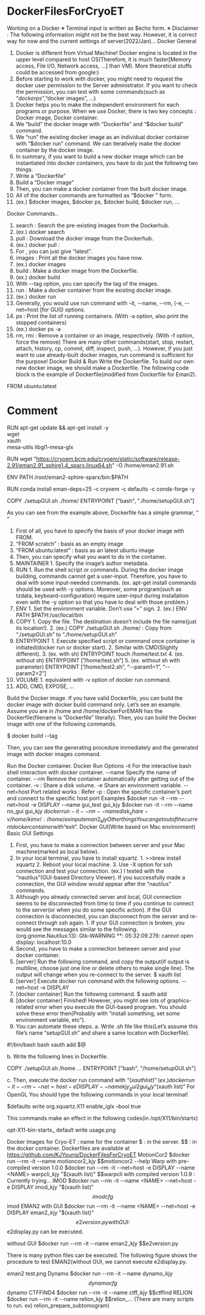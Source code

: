 # DockerFilesForCryoET
Working on a Docker
※ Terminal input is written as $echo form.
※ Disclaimer : The following information might not be the best way. However, it is correct way for now and the current settings of server(2022/Jan)...
Docker General
1. Docker is different from Virtual Machine! Docker engine is located in the upper level compared to host OS(Therefore, it is much faster[Memory access, File I/O, Network access, ...] than VM). More theoretical stuffs could be accessed from google:)
2. Before starting to work with docker, you might need to request the docker user permission to the Server administrator. If you want to check the permission, you can test with some commands(such as “$docker ps”, “$docker images”, ...)
3. Docker helps you to make the independent environment for each programs or purpose. When we use Docker, there is two key concepts : Docker image, Docker container.
  1. We “build” the docker image with “Dockerfile” and “$docker build” command.
  2. We “run” the existing docker image as an individual docker container with “$docker run” command. We can iteratively make the docker container by the docker image.
4. In summary, if you want to build a new docker image which can be instantiated into docker containers, you have to do just the following two things.
  1. Write a “Dockerfile”
  2. Build a “Docker image”
  3. Then, you can make a docker container from the built docker image.
5. All of the docker commands are formatted as “$docker <command>” form.
  1. (ex.) $docker images, $docker ps, $docker build, $docker run, ... 

Docker Commands..
1. search : Search the pre-existing images from the Dockerhub.
  1. (ex.) docker search <keyword>
2. pull : Download the docker image from the Dockerhub.
  1. (ex.) docker pull <image name>:<tag>
  2. For  <tag>, you can just give “latest”.
3. images : Print all the docker images you have now.
  1. (ex.) docker images
4. build : Make a docker image from the Dockerfile.
  1. (ex.) docker build <options> <location of Dockerfile>
  2. With --tag option, you can specify the tag of the images.
5. run : Make a docker container from the existing docker image.
  1. (ex.) docker run <options> <image name> <file to execute>
  2. Generally, you would use run command with -it, --name, --rm, (-e, --net=host [for GUI]) options.
6. ps : Print the list of running containers. (With -a option, also print the stopped containers)
  1. (ex.) docker ps -a
7. rm, rmi : Remove a container or an image, respectively. (With -f option, force the remove)
There are many other commands(start, stop, restart, attach, history, cp, commit, diff, inspect, push, ...). However, if you just want to use already-built docker images, run command is sufficient for the purpose! 
Docker Build & Run
Write the Dockerfile.
To build our own new docker image, we should make a Dockerfile. The following code block is the example of Dockerfile(modified from Dockerfile for Eman2).

FROM ubuntu:latest

# Comment  
RUN apt-get update && apt-get install -y \
    wget \
    xauth \
    mesa-utils libgl1-mesa-glx

RUN wget "https://cryoem.bcm.edu/cryoem/static/software/release-2.91/eman2.91_sphire1.4_sparx.linux64.sh" -O /home/eman2.91.sh

ENV PATH /root/eman2-sphire-sparx/bin:$PATH

RUN conda install eman-deps=25 -c cryoem -c defaults -c conda-forge -y

COPY ./setupGUI.sh ./home/
ENTRYPOINT ["bash", "./home/setupGUI.sh"]

As you can see from the example above, Dockerfile has a simple grammar, “<COMMAND> <ARGUMENT>”
1. First of all, you have to specify the basis of your docker image with FROM.
  1. “FROM scratch” : basis as an empty image
  2. “FROM ubuntu:latest” : basis as an latest ubuntu image
2. Then, you can specify what you want to do in the container.
  1. MAINTAINER
    1. Specify the image’s author metadata.
  2. RUN
    1. Run the shell script or commands. During the docker image building, commands cannot get a user-input. Therefore, you have to deal with some input-needed commands. (ex. apt-get install commands should be used with -y options. Moreover, some program(such as tzdata, keyboard-configuration) require user-input during installation even with the -y option so that you have to deal with those problem.)
  3. ENV
    1. Set the environment variable. Don’t use ”=” sign.
    2. (ex.) ENV PATH $PATH:/usr/local/bin
  4. COPY
    1. Copy the file. The destination doesn’t include the file name(just its location!).
    2. (ex.) COPY ./setupGUI.sh ./home/
      : Copy from “./setupGUI.sh” to “./home/setupGUI.sh”
  5. ENTRYPOINT
    1. Execute specified script or command once container is initiated(docker run or docker start).
    2. Similar with CMD(Slightly different).
    3. (ex. with sh) ENTRYPOINT touch /home/test.txt
    4. (ex. without sh) ENTRYPOINT [”/home/test.sh”]
    5. (ex. without sh with parameter) ENTRYPOINT [”/home/test2.sh”, “--param1=1”, “--param2=2”]
  6. VOLUME
    1. equivalent with -v option of docker run command.
  7. ADD, CMD, EXPOSE, ...

Build the Docker image.
If you have valid Dockerfile, you can build the docker image with docker build command only. Let’s see an example. Assume you are in /home and /home/dockerForEMAN has the Dockerfile(filename is “Dockerfile” literally). Then, you can build the Docker image with one of the following commands.

  $ docker build --tag <Image Name> <path for dockerForEMAN directory>
 
Then, you can see the generating procedure immediately and the generated image with docker images command.
 
Run the Docker container.
Docker Run Options
  -it
    For the interactive bash shell interaction with docker container.
  --name <CONTAINER NAME>
    Specify the name of container.
  --rm
    Remove the container automatically after getting out of the container.
  -v <ABSOLUTE PATH of HostOS>:<ABSOLUTE PATH of Container>
    Share a disk volume.
  -e <Environment Variable>
    Share an environment variable.
  --net=host
    Port related works : Refer
  -p <Host port number>:<Container port number>
    Open the specific container’s port and connect to the specific host port
Examples
  $docker run -it --rm --net=host -e DISPLAY --name gui_test gui_kjy
  $docker run -it --rm --name no_gui gui_kjy
  $docker run -it --rm --name disk_share -v /home/kimv/:/home/exinput eman2_kjy
Other things
You can get out of the current docker container with “$exit”.
Docker GUI(Write based on Mac environment)
Basic GUI Settings
1. First, you have to make a connection between server and your Mac machine(marked as local below).
  1. In your local terminal, you have to install xquartz.
    1. >>brew install xquartz
    2. Reboot your local machine.
    3. Use -X option for ssh connection and test your connection.
      (ex.) I tested with the “nautilus”(GUI-based Directory Viewer). If you successfully made a connection, the GUI window would appear after the “nautilus” commands.
  2. Although you already connected server and local, GUI connection seems to be disconnected from time to time if you continue to connect to the server(or when you do some specific action). If the GUI connection is disconnected, you can disconnect from the server and re-connect through ssh again.
    1. If your GUI connection is broken, you would see the messages similar to the following.
      (org.gnome.Nautilus:13): Gtk-WARNING **: 05:32:09.276: cannot open display: localhost:10.0
2. Second, you have to make a connection between server and your docker container.
  1. [server] Run the following command, and copy the output(if output is multiline, choose just one line or delete others to make single line). The output will change when you re-connect to the server. 
    $ xauth list
  2. [server] Execute docker run command with the following options.
    --net=host -e DISPLAY
  3. [docker container] Run the following command.
    $ xauth add <the copied output>
  4. [docker container] Finished! However, you might see lots of graphics-related error when you execute the GUI-based program. You should solve these error then(Probably with “install something, set some environment variable, etc”).
3. You can automate these steps.
  a. Write .sh file like this(Let’s assume this file’s name “setupGUI.sh” and share a same location with Dockerfile).
  
#!/bin/bash
bash 
xauth add $@
  
  b. Write the following lines in Dockerfile.
  
COPY ./setupGUI.sh /home
...
ENTRYPOINT ["bash", "/home/setupGUI.sh"]
  
  c. Then, execute the docker run command with “$(xauth list)”
  (ex.) docker run -it --rm --net=host -e DISPLAY --name kjy_gui2 gui_kjy “$(xauth list)”
For OpenGL
You should type the following commands in your local terminal!

$defaults write org.xquartz.X11 enable_iglx –bool true

This commands make an effect in the following codes(in /opt/X11/bin/startx)

opt-X11-bin-startx_ default write usage.png

Docker Images for Cryo-ET
<NAME> : name for the container
$ : in the server.
$$ : in the docker container.
Dockerfiles are available at https://github.com/KJYoung/DockerFilesForCryoET
MotionCor2
$docker run --rm -it --name <NAME> motioncor2_kjy
$$motioncor2 --help
Warp
with pre-compiled version 1.0.0
$docker run --rm -it --net=host -e DISPLAY --name <NAME> warpcli_kjy "$(xauth list)"
$$warpcli
with compiled version 1.0.9 : Currently trying...
IMOD
$docker run --rm -it --name <NAME> --net=host -e DISPLAY imod_kjy "$(xauth list)"
$$imodcfg
$$imod
EMAN2
with GUI
$docker run --rm -it --name <NAME> --net=host -e DISPLAY eman2_kjy "$(xauth list)"
$$e2version.py
with GUI : $$e2display.py can be executed.

without GUI
$docker run --rm -it --name <NAME> eman2_kjy
$$e2version.py

There is many python files can be executed. The following figure shows the procedure to test EMAN2(without GUI, we cannot execute e2display.py.

eman2 test.png
Dynamo
$docker run --rm -it --name <NAME> dynamo_kjy
$$dynamocfg
$$dynamo
CTFFIND4
$docker run --rm -it --name <NAME> ctff_kjy
$$ctffind
RELION
$docker run --rm -it --name <NAME> relion_kjy
$$relion_... (There are many scripts to run. ex) relion_prepare_subtomogram)
